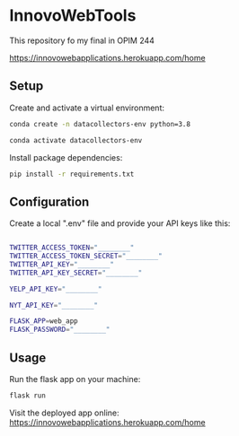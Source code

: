 # InnovoWebTools
This repository fo my final in OPIM 244

https://innovowebapplications.herokuapp.com/home


## Setup

Create and activate a virtual environment:

```sh
conda create -n datacollectors-env python=3.8

conda activate datacollectors-env
```

Install package dependencies:

```sh
pip install -r requirements.txt
```

## Configuration

Create a local ".env" file and provide your API keys like this:

```sh

TWITTER_ACCESS_TOKEN="________"
TWITTER_ACCESS_TOKEN_SECRET="________"
TWITTER_API_KEY="________"
TWITTER_API_KEY_SECRET="________"

YELP_API_KEY="________"

NYT_API_KEY="________"

FLASK_APP=web_app
FLASK_PASSWORD="________"
```

## Usage

Run the flask app on your machine:

```sh
flask run
```

Visit the deployed app online:
https://innovowebapplications.herokuapp.com/home